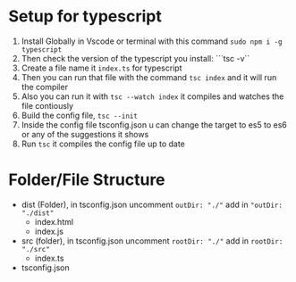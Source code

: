 # Setup for typescript
1. Install Globally in Vscode or terminal with this command ```sudo npm i -g typescript```
2. Then check the version of the typescript you install: ```tsc -v``
3. Create a file name it ```index.ts``` for typescript
4. Then you can run that file with the command ```tsc index``` and it will run the compiler
5. Also you can run it with ```tsc --watch index``` it compiles and watches the file contiously
6. Build the config file, ```tsc --init```
7. Inside the config file tsconfig.json u can change the target to es5 to es6 or any of the suggestions it shows
8. Run ```tsc``` it compiles the config file up to date


# Folder/File Structure
- dist (Folder), in tsconfig.json uncomment ```outDir: "./"``` add in ```"outDir: "./dist"```
    - index.html
    - index.js
- src (folder), in tsconfig.json uncomment ```rootDir: "./"``` add in ```rootDir: "./src"```
    - index.ts
- tsconfig.json

